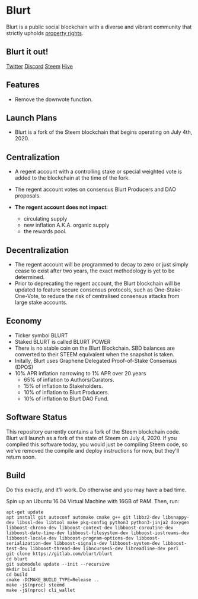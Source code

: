 # Blurt 

Blurt is a public social blockchain with a diverse and vibrant community that strictly upholds [property rights](https://twitter.com/cz_binance/status/1236373815447506945?s=20).

## Blurt it out!
[Twitter](https://twitter.com/BlurtOfficial)
[Discord](https://discord.gg/vKkH9pD)
[Steem](https://steemit.com/@blurt)
[Hive](https://steemit.com/@blurt)

## Features
* Remove the downvote function. 

## Launch Plans
* Blurt is a fork of the Steem blockchain that begins operating on July 4th, 2020. 

## Centralization
* A regent account with a controlling stake or special weighted vote is added to the blockchain at the time of the fork.
* The regent account votes on consensus Blurt Producers and DAO proposals. 

* **The regent account does not impact**:
  * circulating supply
  * new inflation A.K.A. organic supply
  * the rewards pool. 

## Decentralization
* The regent account will be programmed to decay to zero or just simply cease to exist after two years, the exact methodology is yet to be determined.
* Prior to deprecating the regent account, the Blurt blockchain will be updated to feature secure consensus protocols, such as One-Stake-One-Vote, to reduce the risk of centralised consensus attacks from large stake accounts.  


## Economy
* Ticker symbol BLURT
* Staked BLURT is called BLURT POWER
* There is no stable coin on the Blurt Blockchain. SBD balances are converted to their STEEM equivalent when the snapshot is taken.
* Initally, Blurt uses Graphene Delegated Proof-of-Stake Consensus (DPOS)
* 10% APR inflation narrowing to 1% APR over 20 years
    * 65% of inflation to Authors/Curators. 
    * 15% of inflation to Stakeholders.
    * 10% of inflation to Blurt Producers.
    * 10% of inflation to Blurt DAO Fund. 
    

## Software Status
This repository currently contains a fork of the Steem blockchain code.  Blurt will launch as a fork of the state of Steem on July 4, 2020.  If you compiled this software today, you would just be compiling Steem code, so we've removed the compile and deploy instructions for now, but they'll return soon.  

## Build
Do this exactly, and it'll work.  Do otherwise and you may have a bad time.  

Spin up an Ubuntu 16.04 Virtual Machine with 16GB of RAM.  Then, run:

```
apt-get update 
apt install git autoconf automake cmake g++ git libbz2-dev libsnappy-dev libssl-dev libtool make pkg-config python3 python3-jinja2 doxygen libboost-chrono-dev libboost-context-dev libboost-coroutine-dev libboost-date-time-dev libboost-filesystem-dev libboost-iostreams-dev libboost-locale-dev libboost-program-options-dev libboost-serialization-dev libboost-signals-dev libboost-system-dev libboost-test-dev libboost-thread-dev libncurses5-dev libreadline-dev perl
git clone https://gitlab.com/blurt/blurt
cd blurt
git submodule update --init --recursive
mkdir build
cd build
cmake -DCMAKE_BUILD_TYPE=Release ..
make -j$(nproc) steemd
make -j$(nproc) cli_wallet
  ```




